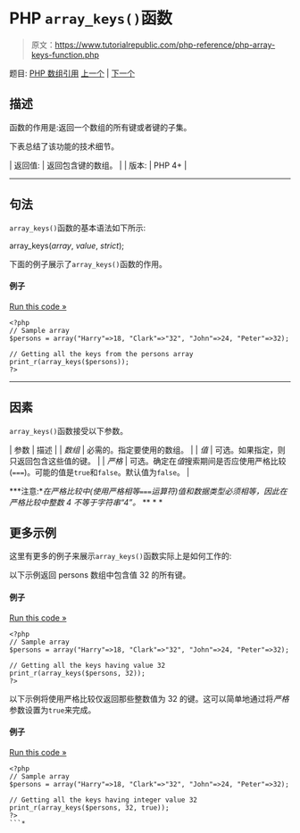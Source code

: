 # PHP `array_keys()`函数

> 原文：<https://www.tutorialrepublic.com/php-reference/php-array-keys-function.php>

题目: [PHP 数组引用](php-array-functions.php) [上一个](php-array-key-last-function.php) | [下一个](php-array-map-function.php)

## 描述

函数的作用是:返回一个数组的所有键或者键的子集。

下表总结了该功能的技术细节。

| 返回值: | 返回包含键的数组。 |
| 版本: | PHP 4+ |

* * *

## 句法

`array_keys()`函数的基本语法如下所示:

array_keys(*array*, *value*, *strict*);

下面的例子展示了`array_keys()`函数的作用。

#### 例子

[Run this code »](../codelab.php?topic=php&file=get-all-the-keys-of-an-array "Run this code to view the output")

```
<?php
// Sample array
$persons = array("Harry"=>18, "Clark"=>"32", "John"=>24, "Peter"=>32);

// Getting all the keys from the persons array
print_r(array_keys($persons));
?>
```

* * *

## 因素

`array_keys()`函数接受以下参数。

| 参数 | 描述 |
| *数组* | 必需的。指定要使用的数组。 |
| *值* | 可选。如果指定，则只返回包含这些值的键。 |
| *严格* | 可选。确定在*值*搜索期间是否应使用严格比较(`===`)。可能的值是`true`和`false`。默认值为`false`。 |

 ***注意:**在严格比较中(使用严格相等`===`运算符)值和数据类型必须相等，因此在严格比较中整数 4 不等于字符串“4”。*  ** * *

## 更多示例

这里有更多的例子来展示`array_keys()`函数实际上是如何工作的:

以下示例返回 persons 数组中包含值 32 的所有键。

#### 例子

[Run this code »](../codelab.php?topic=php&file=get-the-keys-of-an-array-having-specific-value "Run this code to view the output")

```
<?php
// Sample array
$persons = array("Harry"=>18, "Clark"=>"32", "John"=>24, "Peter"=>32);

// Getting all the keys having value 32
print_r(array_keys($persons, 32));
?>
```

以下示例将使用严格比较仅返回那些整数值为 32 的键。这可以简单地通过将*严格*参数设置为`true`来完成。

#### 例子

[Run this code »](../codelab.php?topic=php&file=get-a-subset-of-array-keys-using-strict-comparison "Run this code to view the output")

```
<?php
// Sample array
$persons = array("Harry"=>18, "Clark"=>"32", "John"=>24, "Peter"=>32);

// Getting all the keys having integer value 32
print_r(array_keys($persons, 32, true));
?>
```*